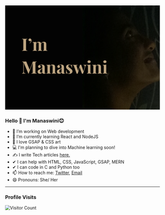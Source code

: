 [![Manaswini's Social banner](https://github.com/Manaswini1832/Manaswini1832/blob/master/assets/Landing%20page.svg)](https://twitter.com/thisismanaswini)

### Hello 👋 I'm Manaswini😊

- 🔎 I’m working on Web development
- 📘 I’m currently learning React and NodeJS
- 💚 I love GSAP & CSS art
- 💻 I'm planning to dive into Machine learning soon!
- ✍ I write Tech articles [here.](https://dev.to/thisismanaswini)
- ✔  I can help with HTML, CSS, JavaScript, GSAP, MERN
- ✔  I can code in C and Python too 
- 📫 How to reach me: [Twitter](https://twitter.com/thisismanaswini), [Email](https://munugurimanaswini1832@gmail.com)
- 😄 Pronouns: She/ Her

---
### Profile Visits
![Visitor Count](https://profile-counter.glitch.me/Manaswini1832/count.svg)
